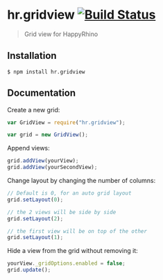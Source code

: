 hr.gridview [![Build Status](https://travis-ci.org/HappyRhino/hr.gridview.png?branch=master)](https://travis-ci.org/HappyRhino/hr.gridview)
=============================

> Grid view for HappyRhino

## Installation

```
$ npm install hr.gridview
```

## Documentation

Create a new grid:

```js
var GridView = require("hr.gridview");

var grid = new GridView();
```

Append views:

```js
grid.addView(yourView);
grid.addView(yourSecondView);
```

Change layout by changing the number of columns:

```js
// Default is 0, for an auto grid layout
grid.setLayout(0);

// the 2 views will be side by side
grid.setLayout(2);

// the first view will be on top of the other
grid.setLayout(1);
```

Hide a view from the grid without removing it:

```js
yourView._gridOptions.enabled = false;
grid.update();
```

